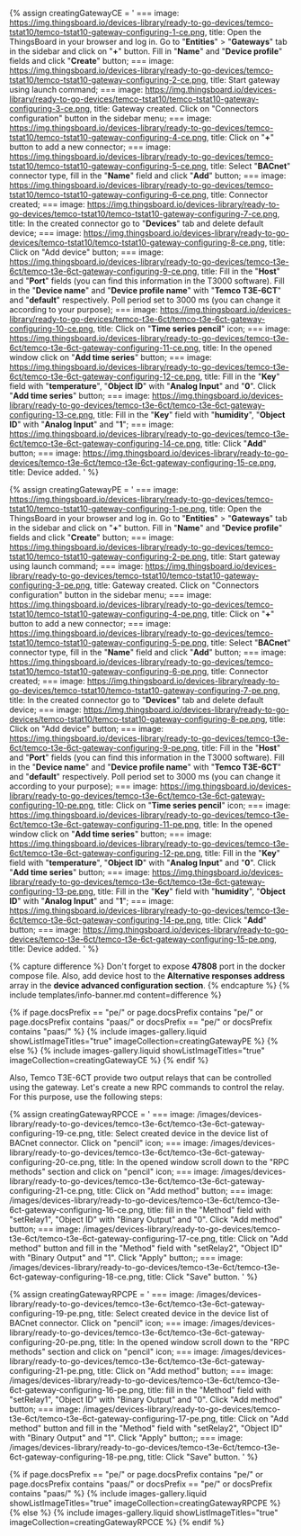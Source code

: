{% assign creatingGatewayCE = '
    ===
        image: https://img.thingsboard.io/devices-library/ready-to-go-devices/temco-tstat10/temco-tstat10-gateway-configuring-1-ce.png,
        title: Open the ThingsBoard in your browser and log in. Go to "**Entities**" > "**Gateways**" tab in the sidebar and click on "**+**" button. Fill in "**Name**" and "**Device profile**" fields and click "**Create**" button;
    ===
        image: https://img.thingsboard.io/devices-library/ready-to-go-devices/temco-tstat10/temco-tstat10-gateway-configuring-2-ce.png,
        title: Start gateway using launch command; 
    ===
        image: https://img.thingsboard.io/devices-library/ready-to-go-devices/temco-tstat10/temco-tstat10-gateway-configuring-3-ce.png,
        title: Gateway created. Click on "Connectors configuration" button in the sidebar menu;
    ===
        image: https://img.thingsboard.io/devices-library/ready-to-go-devices/temco-tstat10/temco-tstat10-gateway-configuring-4-ce.png,
        title: Click on "**+**" button to add a new connector;
    ===
        image: https://img.thingsboard.io/devices-library/ready-to-go-devices/temco-tstat10/temco-tstat10-gateway-configuring-5-ce.png,
        title: Select "**BACnet**" connector type, fill in the "**Name**" field and click "**Add**" button;
    ===
        image: https://img.thingsboard.io/devices-library/ready-to-go-devices/temco-tstat10/temco-tstat10-gateway-configuring-6-ce.png,
        title: Connector created;
    ===
        image: https://img.thingsboard.io/devices-library/ready-to-go-devices/temco-tstat10/temco-tstat10-gateway-configuring-7-ce.png,
        title: In the created connector go to "**Devices**" tab and delete default device;
    ===
        image: https://img.thingsboard.io/devices-library/ready-to-go-devices/temco-tstat10/temco-tstat10-gateway-configuring-8-ce.png,
        title: Click on "Add device" button;
    ===
        image: https://img.thingsboard.io/devices-library/ready-to-go-devices/temco-t3e-6ct/temco-t3e-6ct-gateway-configuring-9-ce.png,
        title: Fill in the "**Host**" and "**Port**" fields (you can find this information in the T3000 software). Fill in the "**Device name**" and "**Device profile name**" with "**Temco T3E-6CT**" and "**default**" respectively. Poll period set to 3000 ms (you can change it according to your purpose);
    ===
        image: https://img.thingsboard.io/devices-library/ready-to-go-devices/temco-t3e-6ct/temco-t3e-6ct-gateway-configuring-10-ce.png,
        title: Click on "**Time series pencil**" icon;
    ===
        image: https://img.thingsboard.io/devices-library/ready-to-go-devices/temco-t3e-6ct/temco-t3e-6ct-gateway-configuring-11-ce.png,
        title: In the opened window click on "**Add time series**" button;
    ===
        image: https://img.thingsboard.io/devices-library/ready-to-go-devices/temco-t3e-6ct/temco-t3e-6ct-gateway-configuring-12-ce.png,
        title: Fill in the "**Key**" field with "**temperature**", "**Object ID**" with "**Analog Input**" and "**0**". Click "**Add time series**" button;
    ===
        image: https://img.thingsboard.io/devices-library/ready-to-go-devices/temco-t3e-6ct/temco-t3e-6ct-gateway-configuring-13-ce.png,
        title: Fill in the "**Key**" field with "**humidity**", "**Object ID**" with "**Analog Input**" and "**1**";
    ===
        image: https://img.thingsboard.io/devices-library/ready-to-go-devices/temco-t3e-6ct/temco-t3e-6ct-gateway-configuring-14-ce.png,
        title: Click "**Add**" button;
    ===
        image: https://img.thingsboard.io/devices-library/ready-to-go-devices/temco-t3e-6ct/temco-t3e-6ct-gateway-configuring-15-ce.png,
        title: Device added.
'
%}

{% assign creatingGatewayPE = '
    ===
        image: https://img.thingsboard.io/devices-library/ready-to-go-devices/temco-tstat10/temco-tstat10-gateway-configuring-1-pe.png,
        title: Open the ThingsBoard in your browser and log in. Go to "**Entities**" > "**Gateways**" tab in the sidebar and click on "**+**" button. Fill in "**Name**" and "**Device profile**" fields and click "**Create**" button;
    ===
        image: https://img.thingsboard.io/devices-library/ready-to-go-devices/temco-tstat10/temco-tstat10-gateway-configuring-2-pe.png,
        title: Start gateway using launch command; 
    ===
        image: https://img.thingsboard.io/devices-library/ready-to-go-devices/temco-tstat10/temco-tstat10-gateway-configuring-3-pe.png,
        title: Gateway created. Click on "Connectors configuration" button in the sidebar menu;
    ===
        image: https://img.thingsboard.io/devices-library/ready-to-go-devices/temco-tstat10/temco-tstat10-gateway-configuring-4-pe.png,
        title: Click on "**+**" button to add a new connector;
    ===
        image: https://img.thingsboard.io/devices-library/ready-to-go-devices/temco-tstat10/temco-tstat10-gateway-configuring-5-pe.png,
        title: Select "**BACnet**" connector type, fill in the "**Name**" field and click "**Add**" button;
    ===
        image: https://img.thingsboard.io/devices-library/ready-to-go-devices/temco-tstat10/temco-tstat10-gateway-configuring-6-pe.png,
        title: Connector created;
    ===
        image: https://img.thingsboard.io/devices-library/ready-to-go-devices/temco-tstat10/temco-tstat10-gateway-configuring-7-pe.png,
        title: In the created connector go to "**Devices**" tab and delete default device;
    ===
        image: https://img.thingsboard.io/devices-library/ready-to-go-devices/temco-tstat10/temco-tstat10-gateway-configuring-8-pe.png,
        title: Click on "Add device" button;
    ===
        image: https://img.thingsboard.io/devices-library/ready-to-go-devices/temco-t3e-6ct/temco-t3e-6ct-gateway-configuring-9-pe.png,
        title: Fill in the "**Host**" and "**Port**" fields (you can find this information in the T3000 software). Fill in the "**Device name**" and "**Device profile name**" with "**Temco T3E-6CT**" and "**default**" respectively. Poll period set to 3000 ms (you can change it according to your purpose);
    ===
        image: https://img.thingsboard.io/devices-library/ready-to-go-devices/temco-t3e-6ct/temco-t3e-6ct-gateway-configuring-10-pe.png,
        title: Click on "**Time series pencil**" icon;
    ===
        image: https://img.thingsboard.io/devices-library/ready-to-go-devices/temco-t3e-6ct/temco-t3e-6ct-gateway-configuring-11-pe.png,
        title: In the opened window click on "**Add time series**" button;
    ===
        image: https://img.thingsboard.io/devices-library/ready-to-go-devices/temco-t3e-6ct/temco-t3e-6ct-gateway-configuring-12-pe.png,
        title: Fill in the "**Key**" field with "**temperature**", "**Object ID**" with "**Analog Input**" and "**0**". Click "**Add time series**" button;
    ===
        image: https://img.thingsboard.io/devices-library/ready-to-go-devices/temco-t3e-6ct/temco-t3e-6ct-gateway-configuring-13-pe.png,
        title: Fill in the "**Key**" field with "**humidity**", "**Object ID**" with "**Analog Input**" and "**1**";
    ===
        image: https://img.thingsboard.io/devices-library/ready-to-go-devices/temco-t3e-6ct/temco-t3e-6ct-gateway-configuring-14-pe.png,
        title: Click "**Add**" button;
    ===
        image: https://img.thingsboard.io/devices-library/ready-to-go-devices/temco-t3e-6ct/temco-t3e-6ct-gateway-configuring-15-pe.png,
        title: Device added.
'
%}

{% capture difference %}
Don't forget to expose **47808** port in the docker compose file. 
Also, add device host to the **Alternative responses address** array in the **device advanced configuration section**.
{% endcapture %}
{% include templates/info-banner.md content=difference %}

{% if page.docsPrefix == "pe/" or page.docsPrefix contains "pe/" or page.docsPrefix contains "paas/" or docsPrefix == "pe/" or docsPrefix contains "paas/" %}
    {% include images-gallery.liquid showListImageTitles="true" imageCollection=creatingGatewayPE %}
{% else %}
    {% include images-gallery.liquid showListImageTitles="true" imageCollection=creatingGatewayCE %}
{% endif %}

Also, Temco T3E-6CT provide two output relays that can be controlled using the gateway. Let's create a new RPC commands 
to control the relay. For this purpose, use the following steps:

{% assign creatingGatewayRPCCE = '
    ===
        image: /images/devices-library/ready-to-go-devices/temco-t3e-6ct/temco-t3e-6ct-gateway-configuring-19-ce.png,
        title: Select created device in the device list of BACnet connector. Click on "pencil" icon;
    ===
        image: /images/devices-library/ready-to-go-devices/temco-t3e-6ct/temco-t3e-6ct-gateway-configuring-20-ce.png,
        title: In the opened window scroll down to the "RPC methods" section and click on "pencil" icon;
    ===
        image: /images/devices-library/ready-to-go-devices/temco-t3e-6ct/temco-t3e-6ct-gateway-configuring-21-ce.png,
        title: Click on "Add method" button;
    ===
        image: /images/devices-library/ready-to-go-devices/temco-t3e-6ct/temco-t3e-6ct-gateway-configuring-16-ce.png,
        title: fill in the "Method" field with "setRelay1", "Object ID" with "Binary Output" and "0". Click "Add method" button;
    ===
        image: /images/devices-library/ready-to-go-devices/temco-t3e-6ct/temco-t3e-6ct-gateway-configuring-17-ce.png,
        title: Click on "Add method" button and fill in the "Method" field with "setRelay2", "Object ID" with "Binary Output" and "1". Click "Apply" button;;
    ===
        image: /images/devices-library/ready-to-go-devices/temco-t3e-6ct/temco-t3e-6ct-gateway-configuring-18-ce.png,
        title: Click "Save" button.
'
%}

{% assign creatingGatewayRPCPE = '
    ===
        image: /images/devices-library/ready-to-go-devices/temco-t3e-6ct/temco-t3e-6ct-gateway-configuring-19-pe.png,
        title: Select created device in the device list of BACnet connector. Click on "pencil" icon;
    ===
        image: /images/devices-library/ready-to-go-devices/temco-t3e-6ct/temco-t3e-6ct-gateway-configuring-20-pe.png,
        title: In the opened window scroll down to the "RPC methods" section and click on "pencil" icon;
    ===
        image: /images/devices-library/ready-to-go-devices/temco-t3e-6ct/temco-t3e-6ct-gateway-configuring-21-pe.png,
        title: Click on "Add method" button;
    ===
        image: /images/devices-library/ready-to-go-devices/temco-t3e-6ct/temco-t3e-6ct-gateway-configuring-16-pe.png,
        title: fill in the "Method" field with "setRelay1", "Object ID" with "Binary Output" and "0". Click "Add method" button;
    ===
        image: /images/devices-library/ready-to-go-devices/temco-t3e-6ct/temco-t3e-6ct-gateway-configuring-17-pe.png,
        title: Click on "Add method" button and fill in the "Method" field with "setRelay2", "Object ID" with "Binary Output" and "1". Click "Apply" button;;
    ===
        image: /images/devices-library/ready-to-go-devices/temco-t3e-6ct/temco-t3e-6ct-gateway-configuring-18-pe.png,
        title: Click "Save" button.
'
%}

{% if page.docsPrefix == "pe/" or page.docsPrefix contains "pe/" or page.docsPrefix contains "paas/" or docsPrefix == "pe/" or docsPrefix contains "paas/" %}
    {% include images-gallery.liquid showListImageTitles="true" imageCollection=creatingGatewayRPCPE %}
{% else %}
    {% include images-gallery.liquid showListImageTitles="true" imageCollection=creatingGatewayRPCCE %}
{% endif %}

